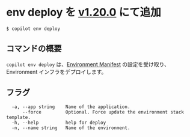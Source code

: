 # env deploy <span class="version" >を [v1.20.0](../../blogs/release-v120.ja.md) にて追加</span> 
```console
$ copilot env deploy
```

## コマンドの概要

`copilot env deploy` は、[Environment Manifest](../manifest/environment.ja.md) の設定を受け取り、Environment インフラをデプロイします。

## フラグ

```
  -a, --app string    Name of the application.
      --force         Optional. Force update the environment stack template.
  -h, --help          help for deploy
  -n, --name string   Name of the environment.
```
